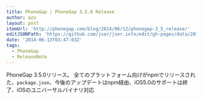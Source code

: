 ```yaml
---
title: PhoneGap | PhoneGap 3.5.0 Release
author: azu
layout: post
itemUrl: 'http://phonegap.com/blog/2014/06/12/phonegap-3_5_release/'
editJSONPath: 'https://github.com/jser/jser.info/edit/gh-pages/data/2014/06/index.json'
date: '2014-06-13T03:47:03Z'
tags:
  - PhoneGap
  - ReleaseNote
---
```

PhoneGap 3.5.0リリース。
全てのプラットフォーム向けがnpmでリリースされた、`package.json`、今後のアップデートはnpm経由、iOS5.0のサポートは終了、iOSのユニバーサルバイナリ対応
